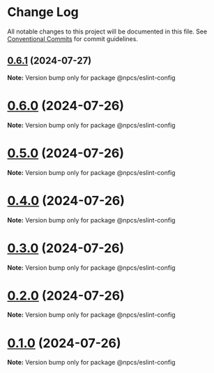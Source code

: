 # Change Log

All notable changes to this project will be documented in this file.
See [Conventional Commits](https://conventionalcommits.org) for commit guidelines.

## [0.6.1](https://github.com/xiaosen7/npcs/compare/v0.6.0...v0.6.1) (2024-07-27)

**Note:** Version bump only for package @npcs/eslint-config





# [0.6.0](https://github.com/xiaosen7/next.js-practical-cases/compare/v0.5.0...v0.6.0) (2024-07-26)

**Note:** Version bump only for package @npcs/eslint-config





# [0.5.0](https://github.com/xiaosen7/next.js-practical-cases/compare/v0.4.1...v0.5.0) (2024-07-26)

**Note:** Version bump only for package @npcs/eslint-config





# [0.4.0](https://github.com/xiaosen7/next.js-practical-cases/compare/v0.3.1...v0.4.0) (2024-07-26)

**Note:** Version bump only for package @npcs/eslint-config





# [0.3.0](https://github.com/xiaosen7/next.js-practical-cases/compare/v0.2.0...v0.3.0) (2024-07-26)

**Note:** Version bump only for package @npcs/eslint-config





# [0.2.0](https://github.com/xiaosen7/next.js-practical-cases/compare/v0.1.0...v0.2.0) (2024-07-26)

**Note:** Version bump only for package @npcs/eslint-config





# [0.1.0](https://github.com/xiaosen7/next.js-practical-cases/compare/v0.0.1...v0.1.0) (2024-07-26)

**Note:** Version bump only for package @npcs/eslint-config
